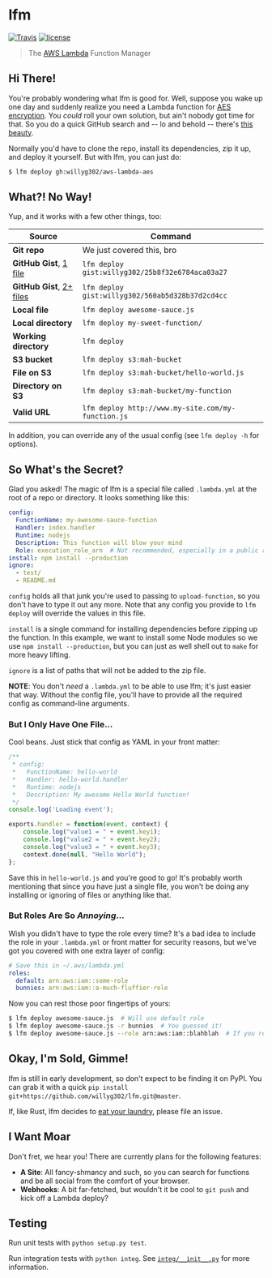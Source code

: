 # lfm

[![Travis](https://img.shields.io/travis/willyg302/lfm.svg?style=flat-square)](https://travis-ci.org/willyg302/lfm)
[![license](http://img.shields.io/badge/license-MIT-red.svg?style=flat-square)](https://raw.githubusercontent.com/willyg302/lfm/master/LICENSE)

> The [AWS Lambda](http://aws.amazon.com/lambda/) Function Manager

## Hi There!

You're probably wondering what lfm is good for. Well, suppose you wake up one day and suddenly realize you need a Lambda function for [AES encryption](http://en.wikipedia.org/wiki/Advanced_Encryption_Standard). You *could* roll your own solution, but ain't nobody got time for that. So you do a quick GitHub search and -- lo and behold -- there's [this beauty](https://github.com/willyg302/aws-lambda-aes).

Normally you'd have to clone the repo, install its dependencies, zip it up, and deploy it yourself. But with lfm, you can just do:

```bash
$ lfm deploy gh:willyg302/aws-lambda-aes
```

## What?! No Way!

Yup, and it works with a few other things, too:

Source | Command
--- | ---
**Git repo** | We just covered this, bro
**GitHub Gist**, [1 file](https://gist.github.com/willyg302/25b8f32e6784aca03a27) | `lfm deploy gist:willyg302/25b8f32e6784aca03a27`
**GitHub Gist**, [2+ files](https://gist.github.com/willyg302/560ab5d328b37d2cd4cc) | `lfm deploy gist:willyg302/560ab5d328b37d2cd4cc`
**Local file** | `lfm deploy awesome-sauce.js`
**Local directory** | `lfm deploy my-sweet-function/`
**Working directory** | `lfm deploy`
**S3 bucket** | `lfm deploy s3:mah-bucket`
**File on S3** | `lfm deploy s3:mah-bucket/hello-world.js`
**Directory on S3** | `lfm deploy s3:mah-bucket/my-function`
**Valid URL** | `lfm deploy http://www.my-site.com/my-function.js`

In addition, you can override any of the usual config (see `lfm deploy -h` for options).

## So What's the Secret?

Glad you asked! The magic of lfm is a special file called `.lambda.yml` at the root of a repo or directory. It looks something like this:

```yaml
config:
  FunctionName: my-awesome-sauce-function
  Handler: index.handler
  Runtime: nodejs
  Description: This function will blow your mind
  Role: execution_role_arn  # Not recommended, especially in a public repo
install: npm install --production
ignore:
  - test/
  - README.md
```

`config` holds all that junk you're used to passing to `upload-function`, so you don't have to type it out any more. Note that any config you provide to `lfm deploy` will override the values in this file.

`install` is a single command for installing dependencies before zipping up the function. In this example, we want to install some Node modules so we use `npm install --production`, but you can just as well shell out to `make` for more heavy lifting.

`ignore` is a list of paths that will not be added to the zip file.

**NOTE**: You don't *need* a `.lambda.yml` to be able to use lfm; it's just easier that way. Without the config file, you'll have to provide all the required config as command-line arguments.

### But I Only Have One File...

Cool beans. Just stick that config as YAML in your front matter:

```js
/**
 * config:
 *   FunctionName: hello-world
 *   Handler: hello-world.handler
 *   Runtime: nodejs
 *   Description: My awesome Hello World function!
 */
console.log('Loading event');

exports.handler = function(event, context) {
    console.log("value1 = " + event.key1);
    console.log("value2 = " + event.key2);
    console.log("value3 = " + event.key3);
    context.done(null, "Hello World");
};
```

Save this in `hello-world.js` and you're good to go! It's probably worth mentioning that since you have just a single file, you won't be doing any installing or ignoring of files or anything like that.

### But Roles Are So *Annoying*...

Wish you didn't have to type the role every time? It's a bad idea to include the role in your `.lambda.yml` or front matter for security reasons, but we've got you covered with one extra layer of config:

```yaml
# Save this in ~/.aws/lambda.yml
roles:
  default: arn:aws:iam::some-role
  bunnies: arn:aws:iam::a-much-fluffier-role
```

Now you can rest those poor fingertips of yours:

```bash
$ lfm deploy awesome-sauce.js  # Will use default role
$ lfm deploy awesome-sauce.js -r bunnies  # You guessed it!
$ lfm deploy awesome-sauce.js --role arn:aws:iam::blahblah  # If you really want to...
```

## Okay, I'm Sold, Gimme!

lfm is still in early development, so don't expect to be finding it on PyPI. You can grab it with a quick `pip install git+https://github.com/willyg302/lfm.git@master`.

If, like Rust, lfm decides to [eat your laundry](https://github.com/rust-lang/rust-www/blob/f6dbd32bd9f8a450de09a816d08a5338c13d7fa5/index.html#L63), please file an issue.

## I Want Moar

Don't fret, we hear you! There are currently plans for the following features:

- **A Site**: All fancy-shmancy and such, so you can search for functions and be all social from the comfort of your browser.
- **Webhooks**: A bit far-fetched, but wouldn't it be cool to `git push` and kick off a Lambda deploy?

## Testing

Run unit tests with `python setup.py test`.

Run integration tests with `python integ`. See [`integ/__init__.py`](https://github.com/willyg302/lfm/blob/master/integ/__init__.py) for more information.

